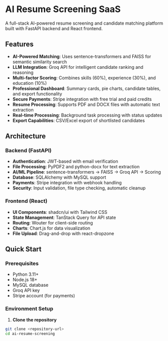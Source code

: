 # AI Resume Screening SaaS

A full-stack AI-powered resume screening and candidate matching platform built with FastAPI backend and React frontend.

## Features

- **AI-Powered Matching**: Uses sentence-transformers and FAISS for semantic similarity search
- **LLM Integration**: Groq API for intelligent candidate ranking and reasoning
- **Multi-factor Scoring**: Combines skills (60%), experience (30%), and education (10%)
- **Professional Dashboard**: Summary cards, pie charts, candidate tables, and export functionality
- **Secure Payments**: Stripe integration with free trial and paid credits
- **Resume Processing**: Supports PDF and DOCX files with automatic text extraction
- **Real-time Processing**: Background task processing with status updates
- **Export Capabilities**: CSV/Excel export of shortlisted candidates

## Architecture

### Backend (FastAPI)
- **Authentication**: JWT-based with email verification
- **File Processing**: PyPDF2 and python-docx for text extraction
- **AI/ML Pipeline**: sentence-transformers → FAISS → Groq API → Scoring
- **Database**: SQLAlchemy with MySQL support
- **Payments**: Stripe integration with webhook handling
- **Security**: Input validation, file type checking, automatic cleanup

### Frontend (React)
- **UI Components**: shadcn/ui with Tailwind CSS
- **State Management**: TanStack Query for API state
- **Routing**: Wouter for client-side routing
- **Charts**: Chart.js for data visualization
- **File Upload**: Drag-and-drop with react-dropzone

## Quick Start

### Prerequisites
- Python 3.11+
- Node.js 18+
- MySQL database
- Groq API key
- Stripe account (for payments)

### Environment Setup

1. **Clone the repository**
```bash
git clone <repository-url>
cd ai-resume-screening
